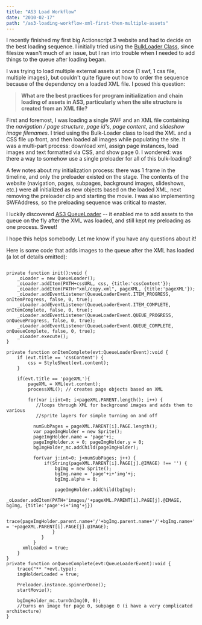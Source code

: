 ```yaml
---
title: "AS3 Load Workflow"
date: "2010-02-17"
path: "/as3-loading-workflow-xml-first-then-multiple-assets"
---
```


I recently finished my first big Actionscript 3 website and had to decide on the best loading sequence. I initially tried using the [BulkLoader Class](http://code.google.com/p/bulk-loader/), since filesize wasn't much of an issue, but I ran into trouble when I needed to add things to the queue after loading began.

I was trying to load multiple external assets at once {1 swf, 1 css file, multiple images}, but couldn't quite figure out how to order the sequence because of the dependency on a loaded XML file. I posed this question:

> **What are the best practices for program initialization and chain loading of assets in AS3, particularly when the site structure is created from an XML file?**

First and foremost, I was loading a single SWF and an XML file containing the _navigation / page structure_, _page id's_, _page content_, and _slideshow image filenames_. I tried using the Bulk-Loader class to load the XML and a CSS file up front, and then loaded all images while populating the site. It was a multi-part process: download xml, assign page instances, load images and text formatted via CSS, and show page 0. I wondered: was there a way to somehow use a single preloader for all of this bulk-loading?

A few notes about my initialization process: there was 1 frame in the timeline, and only the preloader existed on the stage. The contents of the website (navigation, pages, subpages, background images, slideshows, etc.) were all initialized as new objects based on the loaded XML, next removing the preloader clip and starting the movie. I was also implementing SWFAddress, so the preloading sequence was critical to master.

I luckily discovered [AS3 QueueLoader](http://code.google.com/p/queueloader-as3/) -- it enabled me to add assets to the queue on the fly after the XML was loaded, and still kept my preloading as one process. Sweet!

I hope this helps somebody. Let me know if you have any questions about it!

Here is some code that adds images to the queue after the XML has loaded (a lot of details omitted):

```
 
private function init():void {
    _oLoader = new QueueLoader();
    _oLoader.addItem(PATH+cssURL, css, {title:'cssContent'});
    _oLoader.addItem(PATH+"xml/copy.xml", pageXML, {title:'pageXML'});
    _oLoader.addEventListener(QueueLoaderEvent.ITEM_PROGRESS, onItemProgress, false, 0, true);
    _oLoader.addEventListener(QueueLoaderEvent.ITEM_COMPLETE, onItemComplete, false, 0, true);
    _oLoader.addEventListener(QueueLoaderEvent.QUEUE_PROGRESS, onQueueProgress, false, 0, true);
    _oLoader.addEventListener(QueueLoaderEvent.QUEUE_COMPLETE, onQueueComplete, false, 0, true);
    _oLoader.execute();
}
 
private function onItemComplete(evt:QueueLoaderEvent):void {
    if (evt.title == 'cssContent') {
        css = StyleSheet(evt.content);
    }
 
    if(evt.title == 'pageXML'){
        pageXML = XML(evt.content);
        processXML(); // creates page objects based on XML
 
        for(var i:int=0; i<pageXML.PARENT.length(); i++) {
           //loops through XML for background images and adds them to various
           //sprite layers for simple turning on and off
 
          numSubPages = pageXML.PARENT[i].PAGE.length();
          var pageImgHolder = new Sprite();
          pageImgHolder.name = 'page'+i;
          pageImgHolder.x = 0; pageImgHolder.y = 0;
          bgImgHolder_mc.addChild(pageImgHolder);
 
          for(var j:int=0; j<numSubPages; j++) {
              if(String(pageXML.PARENT[i].PAGE[j].@IMAGE) !== '') {
                  bgImg = new Sprite();
                  bgImg.name = 'page'+i+'img'+j;
                  bgImg.alpha = 0;
 
                  pageImgHolder.addChild(bgImg);
                 _oLoader.addItem(PATH+'images/'+pageXML.PARENT[i].PAGE[j].@IMAGE, bgImg, {title:'page'+i+'img'+j})
 
                  trace(pageImgHolder.parent.name+'/'+bgImg.parent.name+'/'+bgImg.name+' = '+pageXML.PARENT[i].PAGE[j].@IMAGE);
                 }
             }
          }
      xmlLoaded = true;
    } 
}
private function onQueueComplete(evt:QueueLoaderEvent):void {
    trace("** "+evt.type);
    imgHolderLoaded = true;
 
    Preloader.instance.spinnerDone();
    startMovie();
 
    bgImgHolder_mc.turnOnImg(0, 0);
    //turns on image for page 0, subpage 0 (i have a very complicated architecture)
}

```

